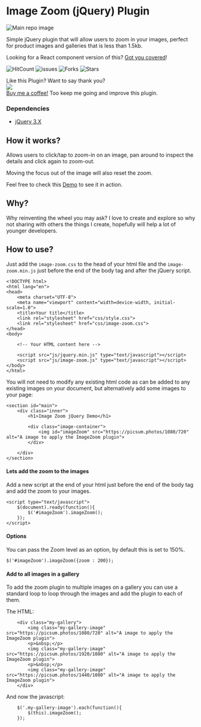 # Image Zoom (jQuery) Plugin

![Main repo image](https://repository-images.githubusercontent.com/267067307/15918280-a010-11ea-9c42-2246286f868b)

Simple jQuery plugin that will allow users to zoom in your images, perfect for product images and galleries that is less than 1.5kb.

Looking for a React component version of this? [Got you covered](https://github.com/Mario-Duarte/react-image-zooom)!

![HitCount](http://hits.dwyl.com/mario-duarte/image-zoom-plugin.svg)
![issues](https://img.shields.io/github/issues/Mario-Duarte/image-zoom-plugin)
![Forks](https://img.shields.io/github/forks/Mario-Duarte/image-zoom-plugin)
![Stars](https://img.shields.io/github/stars/Mario-Duarte/image-zoom-plugin)


Like this Plugin? Want to say thank you?<br/>
<a href="https://www.buymeacoffee.com/marioduarte"><img src="https://img.buymeacoffee.com/button-api/?text=Buy me a Coffee&emoji=&slug=marioduarte&button_colour=FF5F5F&font_colour=ffffff&font_family=Lato&outline_colour=000000&coffee_colour=FFDD00"></a><br/>
[Buy me a coffee!](https://paypal.me/MarioDuarte?locale.x=en_GB) Too keep me going and improve this plugin.

### Dependencies
- [jQuery 3.X](https://jquery.com/download/)

## How it works?

Allows users to click/tap to zoom-in on an image, pan around to inspect the details and click again to zoom-out.

Moving the focus out of the image will also reset the zoom.

Feel free to check this [Demo](https://mario-duarte.github.io/image-zoom-plugin/) to see it in action.

## Why?

Why reinventing the wheel you may ask? I love to create and explore so why not sharing with others the things I create, hopefully will help a lot of younger developers.

## How to use?

Just add the `image-zoom.css` to the head of your html file and the `image-zoom.min.js` just before the end of the body tag and after the jQuery script.

```
<!DOCTYPE html>
<html lang="en">
<head>
    <meta charset="UTF-8">
    <meta name="viewport" content="width=device-width, initial-scale=1.0">
	<title>Your title</title>
	<link rel="stylesheet" href="css/style.css">
	<link rel="stylesheet" href="css/image-zoom.css">
</head>
<body>

	<!-- Your HTML content here -->

	<script src="js/jquery.min.js" type="text/javascript"></script>
	<script src="js/image-zoom.js" type="text/javascript"></script>
</body>
</html>
```

You will not need to modify any existing html code as can be added to any existing images on your document, but alternatively add some images to your page:

```
<section id="main">
	<div class="inner">
		<h1>Image Zoom jQuery Demo</h1>

		<div class="image-container">
			<img id="imageZoom" src="https://picsum.photos/1080/720" alt="A image to apply the ImageZoom plugin">
		</div>

	</div>
</section>
```

#### Lets add the zoom to the images

Add a new script at the end of your html just before the end of the body tag and add the zoom to your images.

```
<script type="text/javascript">
	$(document).ready(function(){
		$('#imageZoom').imageZoom();
	});
</script>
```

#### Options

You can pass the Zoom level as an option, by default this is set to 150%.

`$('#imageZoom').imageZoom({zoom : 200});`

#### Add to all images in a gallery

To add the zoom plugin to multiple images on a gallery you can use a standard loop to loop through the images and add the plugin to each of them.

The HTML:
```
	<div class="my-gallery">
		<img class="my-gallery-image" src="https://picsum.photos/1080/720" alt="A image to apply the ImageZoom plugin">
		<p>&nbsp;</p>
		<img class="my-gallery-image" src="https://picsum.photos/1920/1080" alt="A image to apply the ImageZoom plugin">
		<p>&nbsp;</p>
		<img class="my-gallery-image" src="https://picsum.photos/1440/1080" alt="A image to apply the ImageZoom plugin">
	</div>
```

And now the javascript:
```
	$('.my-gallery-image').each(function(){
		$(this).imageZoom();
	});
```
